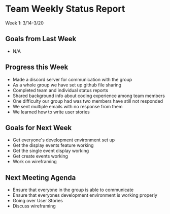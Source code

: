 # Team Weekly Status Report

Week 1: 3/14-3/20 

## Goals from Last Week

* N/A

## Progress this Week

* Made a discord server for communication with the group
* As a whole group we have set up github file sharing
* Completed team and individual status reports
* Shared background info about coding experience among team members
* One difficulty our group had was two members have still not responded
* We sent multiple emails with no response from them
* We learned how to write user stories

## Goals for Next Week

* Get everyone's development environment set up
* Get the display events feature working
* Get the single event display working
* Get create events working
* Work on wireframing

## Next Meeting Agenda

* Ensure that everyone in the group is able to communicate
* Ensure that everyones development environment is working properly
* Going over User Stories
* Discuss wireframing
